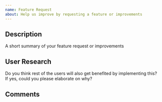 ```yaml
---
name: Feature Request
about: Help us improve by requesting a feature or improvements
---
```


## Description

A short summary of your feature request or improvements

## User Research

Do you think rest of the users will also get benefited by implementing this? If yes, could you please elaborate on why?

## Comments